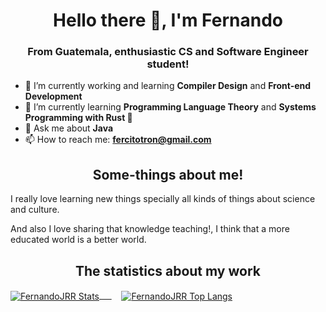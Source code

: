 <h1 align="center">Hello there 👋, I'm Fernando</h1>
<h3 align="center">From Guatemala, enthusiastic CS and Software Engineer student!</h3>

- 🔭 I’m currently working and learning **Compiler Design** and **Front-end Development**
- 🌱 I’m currently learning **Programming Language Theory** and **Systems Programming with Rust 🦀**
- 💬 Ask me about **Java**
- 📫 How to reach me: **fercitotron@gmail.com**

<div class="wrapper" markdown="1" align="center">

## Some-things about me!
</div>

I really love learning new things specially all kinds of things about science and culture.

And also I love sharing that knowledge teaching!, I think that a more educated world is a better world.

<div class="wrapper" markdown="1" align="center">

## The statistics about my work
</div>
<a href="https://github.com/anuraghazra/convoychat">
  <img align="center" src="https://github-readme-stats.vercel.app/api?username=FernandoJRR&show_icons=true&locale=en&layout=compact&theme=gruvbox" alt="FernandoJRR Stats"/>
 &nbsp;
 &nbsp;
</a>
&nbsp;
&nbsp;
<a href="https://github.com/anuraghazra/github-readme-stats">
  <img align="center" src="https://github-readme-stats.vercel.app/api/top-langs?username=FernandoJRR&show_icons=true&locale=en&layout=compact&theme=gruvbox" alt="FernandoJRR Top Langs"/>
</a>

<!--
**FernandoJRR/FernandoJRR** is a ✨ _special_ ✨ repository because its `README.md` (this file) appears on your GitHub profile.

Here are some ideas to get you started:


- 👯 I’m looking to collaborate on ...
- 🤔 I’m looking for help with ...
- 😄 Pronouns: ...
- ⚡ Fun fact: ...
-->
